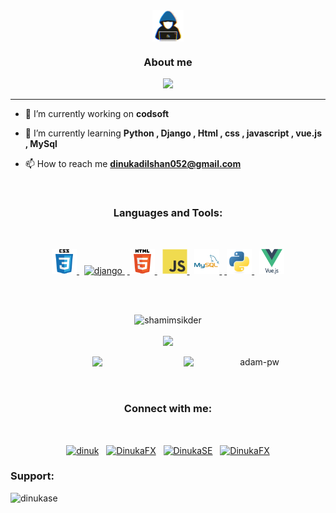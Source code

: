 <div align="center">
<picture><img src="https://github.com/0xAbdulKhalid/0xAbdulKhalid/raw/main/assets/mdImages/about_me.gif" width = 50px align="center"></picture> 
 <h3> About me</hr>
</div>

<p align="center">
  <a href="https://github.com/DenverCoder1/readme-typing-svg"><img src="https://readme-typing-svg.herokuapp.com?font=Time+New+Roman&color=cyan&size=25&center=true&vCenter=true&width=600&height=100&lines=Hi,I'm+Dinuka;Thanks+For+Visiting+My+Page;I+am+a+Undergratuate+Student;"></a>
</p>

---
- 🔭 I’m currently working on **codsoft**

- 🌱 I’m currently learning **Python , Django , Html , css , javascript , vue.js , MySql**

- 📫 How to reach me **dinukadilshan052@gmail.com**

<br>

<h3 align="center">Languages and Tools:</h3>
<br>
<p align="center"> <a href="https://www.w3schools.com/css/" target="_blank" rel="noreferrer"> <img src="https://raw.githubusercontent.com/devicons/devicon/master/icons/css3/css3-original-wordmark.svg" alt="css3" width="40" height="40"/> </a> &#160 <a href="https://www.djangoproject.com/" target="_blank" rel="noreferrer"> <img src="https://cdn.worldvectorlogo.com/logos/django.svg" alt="django" width="40" height="40"/> </a> &#160<a href="https://www.w3.org/html/" target="_blank" rel="noreferrer"> <img src="https://raw.githubusercontent.com/devicons/devicon/master/icons/html5/html5-original-wordmark.svg" alt="html5" width="40" height="40"/> </a>&#160 <a href="https://developer.mozilla.org/en-US/docs/Web/JavaScript" target="_blank" rel="noreferrer"> <img src="https://raw.githubusercontent.com/devicons/devicon/master/icons/javascript/javascript-original.svg" alt="javascript" width="40" height="40"/> </a> &#160 <a href="https://www.mysql.com/" target="_blank" rel="noreferrer"> <img src="https://raw.githubusercontent.com/devicons/devicon/master/icons/mysql/mysql-original-wordmark.svg" alt="mysql" width="40" height="40"/> </a> &#160<a href="https://www.python.org" target="_blank" rel="noreferrer"> <img src="https://raw.githubusercontent.com/devicons/devicon/master/icons/python/python-original.svg" alt="python" width="40" height="40"/> </a> &#160 <a href="https://vuejs.org/" target="_blank" rel="noreferrer"> <img src="https://raw.githubusercontent.com/devicons/devicon/master/icons/vuejs/vuejs-original-wordmark.svg" alt="vuejs" width="40" height="40"/> </a> </p>
<br>
</div>
<br />
<p align="center"><img width="50%" src="https://github-readme-streak-stats.herokuapp.com/?user=DinukaSE&theme=gotham&show_icons=true" alt="shamimsikder"/>
<br>
<br>
<img width="50%" src="https://github-readme-stats-ten-gilt.vercel.app/api?username=DinukaSE&show_icons=true&theme=gotham"/>
</p>

<p align="center"><img  width="50%" src="https://github-readme-stats-ten-gilt.vercel.app/api/top-langs/?username=DinukaSE&theme=gotham"/>
<img width="45%" align="right" src="https://github.com/Adam-pw/Adam-pw/blob/main/animation_500_kxa883sd.gif" alt="adam-pw" />

</p>
<br>
<h3 align="center">Connect with me:</h3>
<br>
<p align="center">
<a href="https://fb.com/dinuk.dilshan.58" target="blank"><img align="center" src="https://raw.githubusercontent.com/rahuldkjain/github-profile-readme-generator/master/src/images/icons/Social/facebook.svg" alt="dinuk" height="30" width="40" /></a> &#160
<a href="https://twitter.com/DinukaFX" target="blank"><img align="center" src="https://raw.githubusercontent.com/rahuldkjain/github-profile-readme-generator/master/src/images/icons/Social/twitter.svg" alt="DinukaFX" height="30" width="40" /></a> &#160
<a href="https://linkedin.com/in/dinuka-dilshan-81502421b" target="blank"><img align="center" src="https://raw.githubusercontent.com/rahuldkjain/github-profile-readme-generator/master/src/images/icons/Social/linked-in-alt.svg" alt="DinukaSE" height="30" width="50" /></a> &#160
<a href="https://instagram.com/dinuka_fx" target="blank"><img align="center" src="https://raw.githubusercontent.com/rahuldkjain/github-profile-readme-generator/master/src/images/icons/Social/instagram.svg" alt="DinukaFX" height="30" width="40" /></a>
</p>
<h3 align="left">Support:</h3>
<p><a href="https://www.buymeacoffee.com/dinukase"> <img align="left" src="https://cdn.buymeacoffee.com/buttons/v2/default-yellow.png" height="50" width="210" alt="dinukase" /></a></p><br><br>
